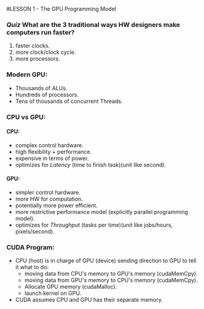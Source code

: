 #LESSON 1 - The GPU Programming Model

### *Quiz* What are the 3 traditional ways HW designers make computers run faster?
1. faster clocks.
2. more clock/clock cycle.
3. more processors.

### Modern GPU:
- Thousands of ALUs.
- Hundreds of processors.
- Tens of thousands of concurrent Threads.

### CPU vs GPU:

#### CPU:
- complex control hardware.
- high flexibility + performance.
- expensive in terms of power.
- optimizes for *Latency* (time to finish task)(unit like second).

#### GPU:
- simpler control hardware.
- more HW for computation.
- potentially more power efficient.
- more restrictive performance model (explicitly parallel programming model).
- optimizes for *Throughput* (tasks per time)(unit like jobs/hours, pixels/second).

### CUDA Program:
- CPU (host) is in charge of GPU (device) sending direction to GPU to tell it what to do:
    - moving data from CPU's memory to GPU's memory (cudaMemCpy).
    - moving data from GPU's memory to CPU's memory (cudaMemCpy).
    - Allocate GPU memory (cudaMalloc).
    - launch kernel on GPU.
- CUDA assumes CPU and GPU has their separate memory.
